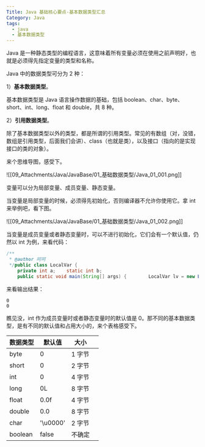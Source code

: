 ```yaml
---
Title: Java 基础核心要点-基本数据类型汇总
Category: Java
tags:
  - java
  - 基本数据类型
---
```

Java 是一种静态类型的编程语言，这意味着所有变量必须在使用之前声明好，也就是必须得先指定变量的类型和名称。  
  
Java 中的数据类型可分为 2 种：  
  
1）**基本数据类型**。  
  
基本数据类型是 Java 语言操作数据的基础，包括 boolean、char、byte、short、int、long、float 和 double，共 8 种。  
  
2）**引用数据类型**。  
  
除了基本数据类型以外的类型，都是所谓的引用类型。常见的有数组（对，没错，数组是引用类型，后面我们会讲）、class（也就是类），以及接口（指向的是实现接口的类的对象）。  
  
来个思维导图，感受下。  
  
  ![[09_Attachments/Java/JavaBase/01_基础数据类型/Java_01_001.png]]
  
变量可以分为局部变量、成员变量、静态变量。  
  
当变量是局部变量的时候，必须得先初始化，否则编译器不允许你使用它。拿 int 来举例吧，看下图。  

  ![[09_Attachments/Java/JavaBase/01_基础数据类型/Java_01_002.png]]
  
当变量是成员变量或者静态变量时，可以不进行初始化，它们会有一个默认值，仍然以 int 为例，来看代码：  
  
```java  
/**  
 * @author 呵呵  
 */public class LocalVar {  
    private int a;    static int b;  
    public static void main(String[] args) {        LocalVar lv = new LocalVar();        System.out.println(lv.a);        System.out.println(b);    }}  
```  
  
来看输出结果：  
  
```  
0  
0  
```  
  
瞧见没，int 作为成员变量时或者静态变量时的默认值是 0。那不同的基本数据类型，是有不同的默认值和占用大小的，来个表格感受下。  
  
| 数据类型    | 默认值      | 大小   |     |
| ------- | -------- | ---- | --- |
| byte    | 0        | 1 字节 |     |
| short   | 0        | 2 字节 |     |
| int     | 0        | 4 字节 |     |
| long    | 0L       | 8 字节 |     |
| float   | 0.0f     | 4 字节 |     |
| double  | 0.0      | 8 字节 |     |
| char    | '\u0000' | 2 字节 |     |
| boolean | false    | 不确定  |     |
